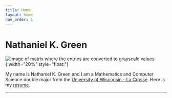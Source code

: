 ```yaml
---
title: Home
layout: home
nav_order: 1
---
```

# Nathaniel K. Green

![image of matrix where the entries are converted to grayscale values](images/IMG_0388.jpg){:width="20%" style="float:"}

My name is Nathaniel K. Green and I am a Mathematics and Computer Science double major from the [University of Wisconsin - La Crosse]. Here is my [resume].

----

[resume]: Nathaniel-Green-Resume-website.pdf
[University of Wisconsin - La Crosse]: https://www.uwlax.edu/
[Just the Docs]: https://just-the-docs.github.io/just-the-docs/
[GitHub Pages]: https://docs.github.com/en/pages
[README]: https://github.com/just-the-docs/just-the-docs-template/blob/main/README.md
[Jekyll]: https://jekyllrb.com
[GitHub Pages / Actions workflow]: https://github.blog/changelog/2022-07-27-github-pages-custom-github-actions-workflows-beta/
[use this template]: https://github.com/just-the-docs/just-the-docs-template/generate
